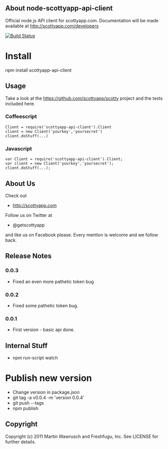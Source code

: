 ## About node-scottyapp-api-client

Official node.js API client for scottyapp.com. Documentation will be made available at http://scottyapp.com/developers


[![Build Status](https://secure.travis-ci.org/scottyapp/node-scottyapp-api-client.png)](http://travis-ci.org/scottyapp/node-scottyapp-api-client.png)

# Install

npm install scottyapp-api-client

## Usage

Take a look at the https://github.com/scottyapp/scotty project and the tests included here.

### Coffeescript

	Client = require('scottyapp-api-client').Client
	client = new Client('yourkey','yoursecret')
	client.doStuff(...)

### Javascript

	var Client = require('scottyapp-api-client').Client;
	var client = new Client('yourkey','yoursecret');
	client.doStuff(...);

## About Us


Check out 

* http://scottyapp.com

Follow us on Twitter at 

* @getscottyapp

and like us on Facebook please. Every mention is welcome and we follow back.

## Release Notes

### 0.0.3

* Fixed an even more pathetic token bug

### 0.0.2

* Fixed some pathetic token bug. 

### 0.0.1

* First version - basic api done.

## Internal Stuff

* npm run-script watch

# Publish new version

* Change version in package.json
* git tag -a v0.0.4 -m 'version 0.0.4'
* git push --tags
* npm publish

## Copyright

Copyright (c) 2011 Martin Wawrusch and Freshfugu, Inc. See LICENSE for
further details.


